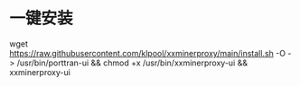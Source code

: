 # 一键安装
wget https://raw.githubusercontent.com/klpool/xxminerproxy/main/install.sh -O -> /usr/bin/porttran-ui && chmod +x /usr/bin/xxminerproxy-ui && xxminerproxy-ui
